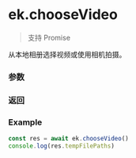 # ek.chooseVideo

> <Icon type="success" /> 支持 Promise

从本地相册选择视频或使用相机拍摄。

### 参数

<Props :data="props" options />

### 返回

<Results :data="results" />

### Example

```ts
const res = await ek.chooseVideo()
console.log(res.tempFilePaths)
```

<script setup>
const props = [
    {
        name: "sourceType", 
        type: "string[]",
        default: "['album', 'camera']",
        required: false, 
        desc: "视频选择的来源", 
        values: [
          { value: "album", desc: "从相册选择视频" },
          { value: "camera", desc: "使用相机拍摄视频" },
        ]
    },
    {
        name: "compressed", 
        type: "boolean",
        default: "true",
        required: false, 
        desc: "是否压缩所选择的视频文件"
    },
    {
        name: "camera", 
        type: "string",
        default: "back",
        required: false, 
        desc: "默认拉起的是前置或者后置摄像头", 
        values: [
          { value: "back", desc: "默认拉起后置摄像头" },
          { value: "front", desc: "默认拉起前置摄像头" },
        ]
    },
]

const results = [
  {
    name: 'tempFilePath',
    type: 'string',
    desc: '视频的本地临时文件路径列表 (本地路径)'
  },
  {
    name: 'duration',
    type: 'number',
    desc: '视频的时间长度'
  },
  {
    name: 'size',
    type: 'number',
    desc: '视频的数据量大小'
  },
  {
    name: 'width',
    type: 'number',
    desc: '视频的宽度'
  },
  {
    name: 'height',
    type: 'number',
    desc: '视频的高度'
  },
]
</script>
